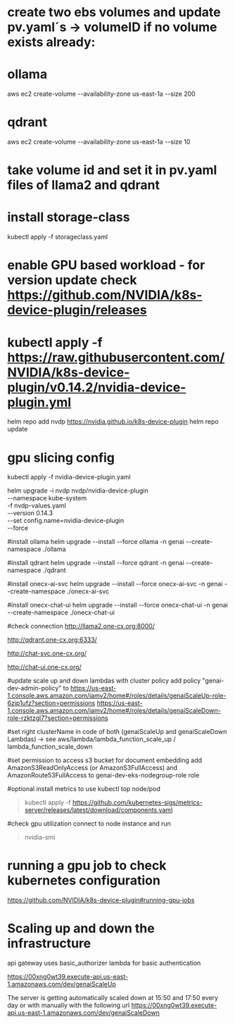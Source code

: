 # create two ebs volumes and update pv.yaml´s -> volumeID if no volume exists already: 
# ollama
aws ec2 create-volume --availability-zone us-east-1a --size 200
# qdrant
aws ec2 create-volume --availability-zone us-east-1a --size 10


# take volume id and set it in pv.yaml files of llama2 and qdrant

# install storage-class
kubectl apply -f storageclass.yaml


# enable GPU based workload - for version update check https://github.com/NVIDIA/k8s-device-plugin/releases

# kubectl apply -f https://raw.githubusercontent.com/NVIDIA/k8s-device-plugin/v0.14.2/nvidia-device-plugin.yml

helm repo add nvdp https://nvidia.github.io/k8s-device-plugin
helm repo update
# gpu slicing config

kubectl apply -f nvidia-device-plugin.yaml

helm upgrade -i nvdp nvdp/nvidia-device-plugin \
  --namespace kube-system \
  -f nvdp-values.yaml \
  --version 0.14.3 \
  --set config.name=nvidia-device-plugin \
  --force





#install ollama
helm upgrade --install --force ollama -n genai --create-namespace ./ollama

#install qdrant
helm upgrade --install --force qdrant -n genai --create-namespace ./qdrant

#install onecx-ai-svc
helm upgrade --install --force onecx-ai-svc -n genai --create-namespace ./onecx-ai-svc

#install onecx-chat-ui
helm upgrade --install --force onecx-chat-ui -n genai --create-namespace ./onecx-chat-ui


#check connection
http://llama2.one-cx.org:8000/

http://qdrant.one-cx.org:6333/

http://chat-svc.one-cx.org/

http://chat-ui.one-cx.org/

#update scale up and down lambdas with cluster policy
add policy "genai-dev-admin-policy" to 
https://us-east-1.console.aws.amazon.com/iamv2/home#/roles/details/genaiScaleUp-role-6zjp1ufz?section=permissions
https://us-east-1.console.aws.amazon.com/iamv2/home#/roles/details/genaiScaleDown-role-rzktzgl7?section=permissions

#set right clusterName in code of both (genaiScaleUp and genaiScaleDown Lambdas) -> see aws/lambda/lambda_function_scale_up / lambda_function_scale_down


#set permission to access s3 bucket for document embedding
add AmazonS3ReadOnlyAccess (or AmazonS3FullAccess) and AmazonRoute53FullAccess to genai-dev-eks-nodegroup-role role


#optional install metrics to use kubectl top node/pod
>kubectl apply -f https://github.com/kubernetes-sigs/metrics-server/releases/latest/download/components.yaml



#check gpu utilization
connect to node instance and run
> nvidia-smi

# running a gpu job to check kubernetes configuration
https://github.com/NVIDIA/k8s-device-plugin#running-gpu-jobs






# Scaling up and down the infrastructure

api gateway uses basic_authorizer lambda for basic authentication

https://00xng0wt39.execute-api.us-east-1.amazonaws.com/dev/genaiScaleUp
 
 
The server is getting  automatically scaled down at 15:50 and 17:50 every day or with manually with the following url
https://00xng0wt39.execute-api.us-east-1.amazonaws.com/dev/genaiScaleDown